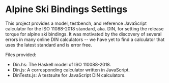 # Alpine Ski Bindings Settings

This project provides a model, testbench,
and reference JavaScript calculator for the ISO 11088-2018
standard, aka. DIN, for setting the release torque
for alpine ski bindings.
It was motivated by the discovery of several errors
in many online DIN calculators -- we have yet to find
a calculator that uses the latest standard and is error free.

Files provided:

- Din.hs:  The Haskell model of ISO 110088-2018.
- Din.js:  A corresponding calculator written in JavaScript.
- DinTests.js:  A testsuite for JavaScript DIN calculators.


